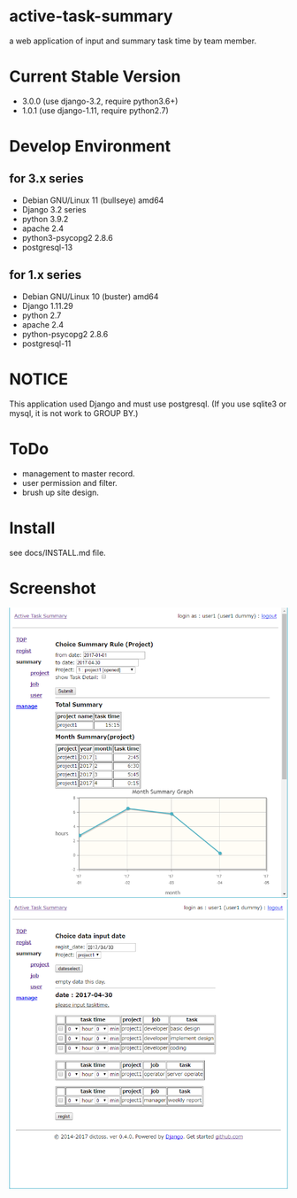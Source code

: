 # active-task-summary

a web application of input and summary task time by team member.

# Current Stable Version

- 3.0.0 (use django-3.2, require python3.6+)
- 1.0.1 (use django-1.11, require python2.7)

# Develop Environment

## for 3.x series

- Debian GNU/Linux 11 (bullseye) amd64
- Django 3.2 series
- python 3.9.2
- apache 2.4
- python3-psycopg2 2.8.6
- postgresql-13

## for 1.x series

- Debian GNU/Linux 10 (buster) amd64
- Django 1.11.29
- python 2.7
- apache 2.4
- python-psycopg2 2.8.6
- postgresql-11

# NOTICE

This application used Django and must use postgresql.
(If you use sqlite3 or mysql, it is not work to GROUP BY.)

# ToDo

- management to master record.
- user permission and filter.
- brush up site design.

# Install

see docs/INSTALL.md file.

# Screenshot

![summary_project](docs/screenshot/summary_project.png "summary project form")
![regist](docs/screenshot/regist.png "regist form")

